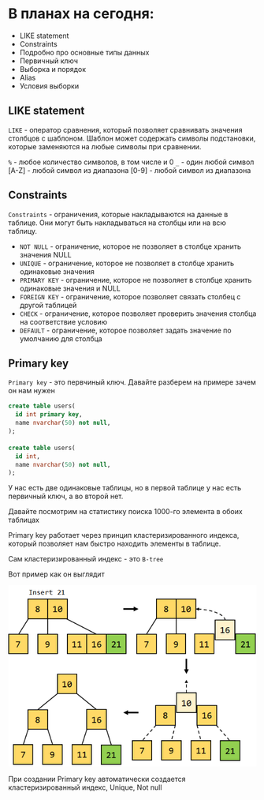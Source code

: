 # В планах на сегодня: 
- LIKE statement
- Constraints
- Подробно про основные типы данных
- Первичный ключ
- Выборка и порядок
- Alias
- Условия выборки


## LIKE statement

`LIKE` - оператор сравнения, который позволяет сравнивать значения столбцов с шаблоном. Шаблон может содержать символы подстановки, которые заменяются на любые символы при сравнении.

`%` - любое количество символов, в том числе и 0
`_` - один любой символ
[A-Z] - любой символ из диапазона
[0-9] - любой символ из диапазона

## Constraints

`Constraints` - ограничения, которые накладываются на данные в таблице. Они могут быть накладываться на столбцы или на всю таблицу.

- `NOT NULL` - ограничение, которое не позволяет в столбце хранить значения NULL
- `UNIQUE` - ограничение, которое не позволяет в столбце хранить одинаковые значения
- `PRIMARY KEY` - ограничение, которое не позволяет в столбце хранить одинаковые значения и NULL
- `FOREIGN KEY` - ограничение, которое позволяет связать столбец с другой таблицей
- `CHECK` - ограничение, которое позволяет проверить значения столбца на соответствие условию
- `DEFAULT` - ограничение, которое позволяет задать значение по умолчанию для столбца

## Primary key

`Primary key` - это первчиный ключ. 
Давайте разберем на примере зачем он нам нужен

```sql
create table users(
  id int primary key,
  name nvarchar(50) not null,  
);

create table users(
  id int,
  name nvarchar(50) not null,  
);
```

У нас есть две одинаковые таблицы, но в первой таблице у нас есть первичный ключ, а во второй нет.

Давайте посмотрим на статистику поиска 1000-го элемента в обоих 
таблицах

Primary key работает через принцип кластеризированного 
индекса, который позволяет нам быстро находить элементы в таблице.

Сам кластеризированный индекс - это `B-tree`

Вот пример как он выглядит

![img.png](img.png)

При создании Primary key автоматически создается кластеризированный индекс, Unique, Not null




